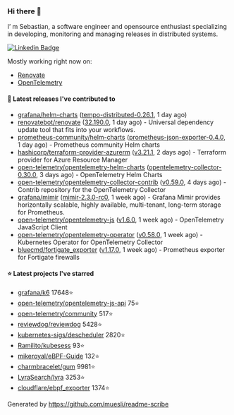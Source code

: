 ### Hi there 👋

I’ m Sebastian, a software engineer and opensource enthusiast specializing in developing, monitoring and managing releases in distributed systems.

[![Linkedin Badge](https://img.shields.io/badge/-LinkedIn-blue?style=flat&logo=Linkedin&logoColor=white&link=https://www.linkedin.com/in/sebastian-poxhofer/)](https://www.linkedin.com/in/sebastian-poxhofer/)

Mostly working right now on:
- [Renovate](https://github.com/renovatebot/renovate)
- [OpenTelemetry](https://github.com/open-telemetry)



#### 🚀 Latest releases I've contributed to

- [grafana/helm-charts](https://github.com/grafana/helm-charts) ([tempo-distributed-0.26.1](https://github.com/grafana/helm-charts/releases/tag/tempo-distributed-0.26.1), 1 day ago)
- [renovatebot/renovate](https://github.com/renovatebot/renovate) ([32.190.0](https://github.com/renovatebot/renovate/releases/tag/32.190.0), 1 day ago) - Universal dependency update tool that fits into your workflows.
- [prometheus-community/helm-charts](https://github.com/prometheus-community/helm-charts) ([prometheus-json-exporter-0.4.0](https://github.com/prometheus-community/helm-charts/releases/tag/prometheus-json-exporter-0.4.0), 1 day ago) - Prometheus community Helm charts
- [hashicorp/terraform-provider-azurerm](https://github.com/hashicorp/terraform-provider-azurerm) ([v3.21.1](https://github.com/hashicorp/terraform-provider-azurerm/releases/tag/v3.21.1), 2 days ago) - Terraform provider for Azure Resource Manager
- [open-telemetry/opentelemetry-helm-charts](https://github.com/open-telemetry/opentelemetry-helm-charts) ([opentelemetry-collector-0.30.0](https://github.com/open-telemetry/opentelemetry-helm-charts/releases/tag/opentelemetry-collector-0.30.0), 3 days ago) - OpenTelemetry Helm Charts
- [open-telemetry/opentelemetry-collector-contrib](https://github.com/open-telemetry/opentelemetry-collector-contrib) ([v0.59.0](https://github.com/open-telemetry/opentelemetry-collector-contrib/releases/tag/v0.59.0), 4 days ago) - Contrib repository for the OpenTelemetry Collector
- [grafana/mimir](https://github.com/grafana/mimir) ([mimir-2.3.0-rc0](https://github.com/grafana/mimir/releases/tag/mimir-2.3.0-rc0), 1 week ago) - Grafana Mimir provides horizontally scalable, highly available, multi-tenant, long-term storage for Prometheus.
- [open-telemetry/opentelemetry-js](https://github.com/open-telemetry/opentelemetry-js) ([v1.6.0](https://github.com/open-telemetry/opentelemetry-js/releases/tag/v1.6.0), 1 week ago) - OpenTelemetry JavaScript Client
- [open-telemetry/opentelemetry-operator](https://github.com/open-telemetry/opentelemetry-operator) ([v0.58.0](https://github.com/open-telemetry/opentelemetry-operator/releases/tag/v0.58.0), 1 week ago) - Kubernetes Operator for OpenTelemetry Collector
- [bluecmd/fortigate_exporter](https://github.com/bluecmd/fortigate_exporter) ([v1.17.0](https://github.com/bluecmd/fortigate_exporter/releases/tag/v1.17.0), 1 week ago) - Prometheus exporter for Fortigate firewalls

#### ⭐ Latest projects I've starred

- [grafana/k6](https://github.com/grafana/k6) 17648⭐
- [open-telemetry/opentelemetry-js-api](https://github.com/open-telemetry/opentelemetry-js-api) 75⭐
- [open-telemetry/community](https://github.com/open-telemetry/community) 517⭐
- [reviewdog/reviewdog](https://github.com/reviewdog/reviewdog) 5428⭐
- [kubernetes-sigs/descheduler](https://github.com/kubernetes-sigs/descheduler) 2820⭐
- [Ramilito/kubesess](https://github.com/Ramilito/kubesess) 93⭐
- [mikeroyal/eBPF-Guide](https://github.com/mikeroyal/eBPF-Guide) 132⭐
- [charmbracelet/gum](https://github.com/charmbracelet/gum) 9981⭐
- [LyraSearch/lyra](https://github.com/LyraSearch/lyra) 3253⭐
- [cloudflare/ebpf_exporter](https://github.com/cloudflare/ebpf_exporter) 1374⭐



Generated by https://github.com/muesli/readme-scribe
